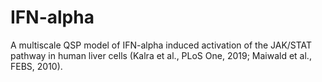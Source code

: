 # IFN-alpha
A multiscale QSP model of IFN-alpha induced activation of the JAK/STAT pathway in human liver cells (Kalra et al., PLoS One, 2019; Maiwald et al., FEBS, 2010). 
